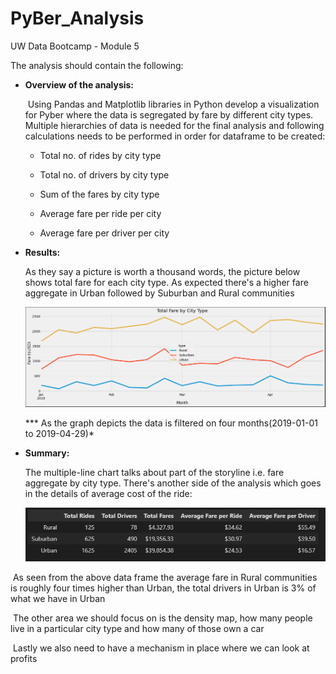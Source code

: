 # PyBer_Analysis
UW Data Bootcamp - Module 5

The analysis should contain the following:

- **Overview of the analysis:**

  ​        Using Pandas and Matplotlib libraries in Python develop a visualization for Pyber where the data is segregated by fare by different city types. Multiple hierarchies of data is needed for the final analysis and following calculations needs to be performed in order for dataframe to be created:

  - Total no. of rides by city type

  - Total no. of drivers by city type

  - Sum of the fares by city type

  - Average fare per ride per city

  - Average fare per driver per city

  

- **Results:** 

  As they say a picture is worth a thousand words, the picture below shows total fare for each city type.  As expected there's a higher fare aggregate in Urban followed by Suburban and Rural communities

  ![PyBer_fare_summary](analysis/PyBer_fare_summary.png)

  *** As the graph depicts the data is filtered on four months(2019-01-01 to 2019-04-29)*



- **Summary:** 

  The multiple-line chart talks about part of the storyline i.e. fare aggregate by city type. There's another side of the analysis which goes in the details of average cost of the ride: 

  ![Pyber_summary_dataframe](analysis/Pyber_summary_dataframe.PNG)

​		As seen from the above data frame the average fare in Rural communities is roughly four times higher than Urban, the total drivers in Urban is 3% of what we have in Urban

​		The other area we should focus on is the density map, how many people live in a particular city type and how many of those own a car

​		Lastly we also need to have a mechanism in place where we can look at profits
